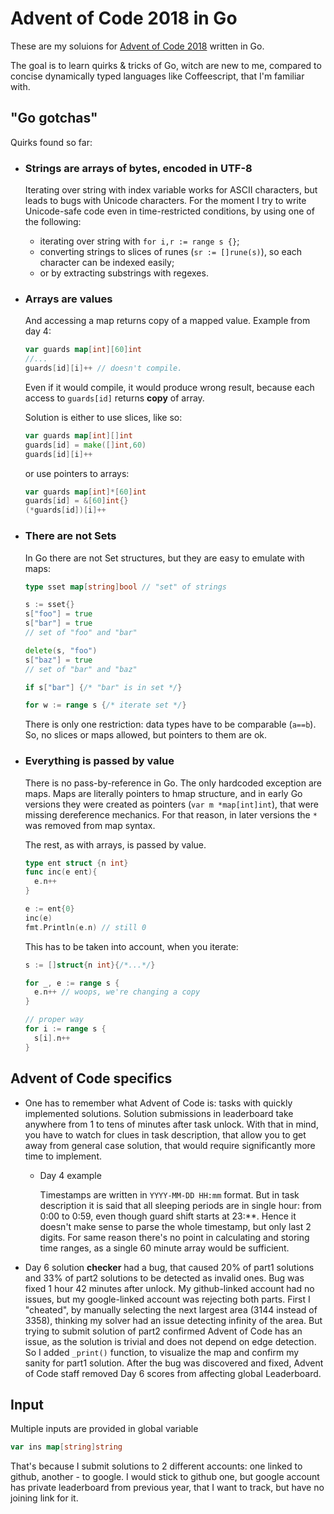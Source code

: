 # Advent of Code 2018 in Go

These are my soluions for [Advent of Code 2018](https://adventofcode.com/2018/) written in Go.

The goal is to learn quirks & tricks of Go, witch are new to me, compared to concise dynamically typed languages like Coffeescript, that I'm familiar with.

## "Go gotchas"

Quirks found so far:

* ### Strings are **arrays of bytes**, encoded in **UTF-8**

  Iterating over string with index variable works for ASCII characters, but leads to bugs with Unicode characters. For the moment I try to write Unicode-safe code even in time-restricted conditions, by using one of the following:
  * iterating over string with `for i,r := range s {}`;
  * converting strings to slices of runes (`sr := []rune(s)`), so each character can be indexed easily;
  * or by extracting substrings with regexes.

* ### Arrays are **values**

  And accessing a map returns copy of a mapped value. Example from day 4:

  ```go
  var guards map[int][60]int
  //...
  guards[id][i]++ // doesn't compile.
  ```

  Even if it would compile, it would produce wrong result, because each access to `guards[id]` returns **copy** of array.

  Solution is either to use slices, like so:

  ```go
  var guards map[int][]int
  guards[id] = make([]int,60)
  guards[id][i]++
  ```

   or use pointers to arrays:

   ```go
   var guards map[int]*[60]int
   guards[id] = &[60]int{}
   (*guards[id])[i]++
   ```

* ### There are not Sets

  In Go there are not Set structures, but they are easy to emulate with maps:

  ```go
  type sset map[string]bool // "set" of strings

  s := sset{}
  s["foo"] = true
  s["bar"] = true
  // set of "foo" and "bar"

  delete(s, "foo")
  s["baz"] = true
  // set of "bar" and "baz"

  if s["bar"] {/* "bar" is in set */}

  for w := range s {/* iterate set */}
  ```

  There is only one restriction: data types have to be comparable (`a==b`). So, no slices or maps allowed, but pointers to them are ok.

* ### Everything is passed by value

  There is no pass-by-reference in Go. The only hardcoded exception are maps. Maps are literally pointers to hmap structure, and in early Go versions they were created as pointers (`var m *map[int]int`), that were missing dereference mechanics. For that reason, in later versions the `*` was removed from map syntax.

  The rest, as with arrays, is passed by value.

  ```go
  type ent struct {n int}
  func inc(e ent){
    e.n++
  }

  e := ent{0}
  inc(e)
  fmt.Println(e.n) // still 0
  ```

  This has to be taken into account, when you iterate:

  ```go
  s := []struct{n int}{/*...*/}

  for _, e := range s {
    e.n++ // woops, we're changing a copy
  }

  // proper way
  for i := range s {
    s[i].n++
  }

  ```

## Advent of Code specifics

* One has to remember what Advent of Code is: tasks with quickly implemented solutions. Solution submissions in leaderboard take anywhere from 1 to tens of minutes after task unlock. With that in mind, you have to watch for clues in task description, that allow you to get away from general case solution, that would require significantly more time to implement.

  * Day 4 example

    Timestamps are written in `YYYY-MM-DD HH:mm` format. But in task description it is said that all sleeping periods are in single hour: from 0:00 to 0:59, even though guard shift starts at 23:**. Hence it doesn't make sense to parse the whole timestamp, but only last 2 digits. For same reason there's no point in calculating and storing time ranges, as a single 60 minute array would be sufficient.

* Day 6 solution **checker** had a bug, that caused 20% of part1 solutions and 33% of part2 solutions to be detected as invalid ones. Bug was fixed 1 hour 42 minutes after unlock. My github-linked account had no issues, but my google-linked account was rejecting both parts. First I "cheated", by manually selecting the next largest area (3144 instead of 3358), thinking my solver had an issue detecting infinity of the area. But trying to submit solution of part2 confirmed Advent of Code has an issue, as the solution is trivial and does not depend on edge detection. So I added `_print()` function, to visualize the map and confirm my sanity for part1 solution. After the bug was discovered and fixed, Advent of Code staff removed Day 6 scores from affecting global Leaderboard.

## Input

Multiple inputs are provided in global variable

```go
var ins map[string]string
```

That's because I submit solutions to 2 different accounts: one linked to github, another - to google. I would stick to github one, but google account has private leaderboard from previous year, that I want to track, but have no joining link for it.
